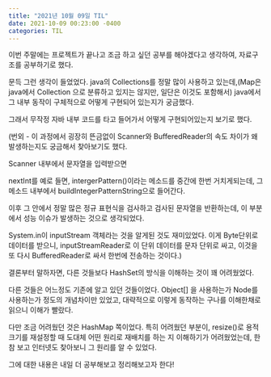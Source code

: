 ```yaml
---
title: "2021년 10월 09일 TIL"
date: 2021-10-09 00:23:00 -0400
categories: TIL
---
```




이번 주말에는 프로젝트가 끝나고 조금 하고 싶던 공부를 해야겠다고 생각하여, 자료구조를 공부하기로 했다.

문득 그런 생각이 들었었다. java의 Collections를 정말 많이 사용하고 있는데,(Map은 java에서 Collection 으로 분류하고 있지는 않지만, 일단은 이것도 포함해서) java에서 그 내부 동작이 구체적으로 어떻게 구현되어 있는지가 궁금했다.

그래서 무작정 자바 내부 코드를 타고 들어가서 어떻게 구현되어있는지 보기로 했다. 

(번외 - 이 과정에서 굉장히 뜬금없이 Scanner와 BufferedReader의 속도 차이가 왜 발생하는지도 궁금해서 찾아보기도 했다. 

Scanner 내부에서 문자열을 입력받으면 

nextInt를 예로 들면, intergerPattern()이라는 메소드를 중간에 한번 거치게되는데, 그 메소드 내부에서 buildIntegerPatternString으로 들어간다.

이후 그 안에서 정말 많은 정규 표현식을 검사하고 검사된 문자열을 반환하는데, 이 부분에서 성능 이슈가 발생하는 것으로 생각되었다.

System.in이 inputStream 객체라는 것을 알게된 것도 재미있었다. 이게 Byte단위로 데이터를 받으니, inputStreamReader로 이 단위 데이터를 문자 단위로 싸고, 이것을 또 다시 BufferedReader로 싸서 한번에 전송하는 것이다.)

결론부터 말하자면, 다른 것들보다 HashSet의 방식을 이해하는 것이 꽤 어려웠었다.

다른 것들은 어느정도 기존에 알고 있던 것들이었다. Object[] 을 사용하는가 Node를 사용하는가 정도의 개념차이만 있었고, 대략적으로 이렇게 동작하는 구나를 이해한채로 읽으니 이해가 빨랐다.

다만 조금 어려웠던 것은 HashMap 쪽이었다. 특히 어려웠던 부분이, resize()로 용적 크기를 재설정할 때 도대체 어떤 원리로 재배치를 하는 지 이해하기가 어려웠었는데, 한참 보고 인터넷도 찾아보니 그 원리를 알 수 있었다.

그에 대한 내용은 내일 더 공부해보고 정리해보고자 한다!
